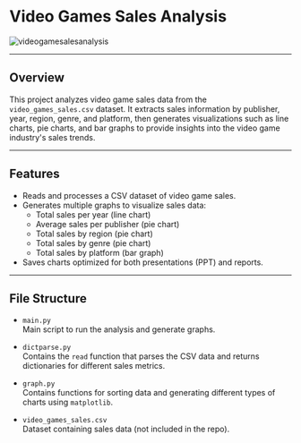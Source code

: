 # Video Games Sales Analysis

![videogamesalesanalysis](https://github.com/user-attachments/assets/e13b8a9a-f01c-413d-a0d1-0452fa75dac7)

---

## Overview

This project analyzes video game sales data from the `video_games_sales.csv` dataset. It extracts sales information by publisher, year, region, genre, and platform, then generates visualizations such as line charts, pie charts, and bar graphs to provide insights into the video game industry's sales trends.

---

## Features

- Reads and processes a CSV dataset of video game sales.
- Generates multiple graphs to visualize sales data:
  - Total sales per year (line chart)
  - Average sales per publisher (pie chart)
  - Total sales by region (pie chart)
  - Total sales by genre (pie chart)
  - Total sales by platform (bar graph)
- Saves charts optimized for both presentations (PPT) and reports.

---

## File Structure

- `main.py`  
  Main script to run the analysis and generate graphs.

- `dictparse.py`  
  Contains the `read` function that parses the CSV data and returns dictionaries for different sales metrics.

- `graph.py`  
  Contains functions for sorting data and generating different types of charts using `matplotlib`.

- `video_games_sales.csv`  
  Dataset containing sales data (not included in the repo).
